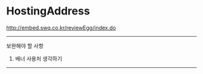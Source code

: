 # HostingAddress

http://embed.swq.co.kr/reviewEgg/index.do

************************************************************
보완해야 할 사항
1. 배너 사용처 생각하기
************************************************************
